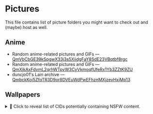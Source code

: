 # Pictures
This file contains list of picture folders you might want to check out and (maybe) host as well.

## Anime
* Random anime-related pictures and GIFs &mdash; [QmVbCbGE39kSpgwX33j3s5XiidgFaY8SdE23VBqtbf8rgc](https://ipfs.io/ipfs/QmVbCbGE39kSpgwX33j3s5XiidgFaY8SdE23VBqtbf8rgc)
* ⁠Random anime-related pictures and GIFs &mdash; [QmXikAxFdvmL2qrhWTpvW3CyVkmoqfUfeRx1Yb3ZZtK9ZU](https://ipfs.io/ipfs/QmXikAxFdvmL2qrhWTpvW3CyVkmoqfUfeRx1Yb3ZZtK9ZU)
* duncjo01's Lain archive &mdash; [QmbckKoi5ZfqTR3D9or8DVEuWdPwEFhznMXjzevHxjMp13](https://ipfs.io/ipfs/QmbckKoi5ZfqTR3D9or8DVEuWdPwEFhznMXjzevHxjMp13)


## Wallpapers
<details>
  <summary>🔞 Click to reveal list of CIDs potentially containing NSFW content.</summary>
  <ul>
     <li>Random wallpapers from WallHaven.CC &mdash; <a href="https://ipfs.io/ipfs/QmNyAXN196k9BGsENbN64HCCQWDofEJAdWLrT8XQm2sDeQ">QmNyAXN196k9BGsENbN64HCCQWDofEJAdWLrT8XQm2sDeQ</a></li>
  </ul
</details>

